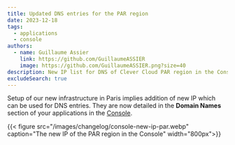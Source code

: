 ```yaml
---
title: Updated DNS entries for the PAR region
date: 2023-12-18
tags:
  - applications
  - console
authors:
  - name: Guillaume Assier
    link: https://github.com/GuillaumeASSIER
    image: https://github.com/GuillaumeASSIER.png?size=40
description: New IP list for DNS of Clever Cloud PAR region in the Console
excludeSearch: true
---
```


Setup of our new infrastructure in Paris implies addition of new IP which can be used for DNS entries. They are now detailed in the **Domain Names** section of your applications in the [Console](https://console.clever-cloud.com).

{{< figure src="/images/changelog/console-new-ip-par.webp" caption="The new IP of the PAR region in the Console" width="800px">}}
